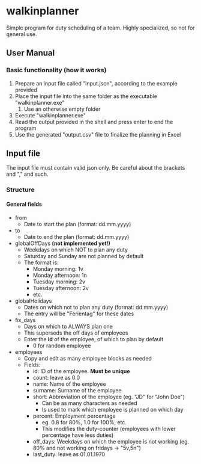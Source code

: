 # walkinplanner

Simple program for duty scheduling of a team. Highly specialized, so not for general use.
## User Manual
### Basic functionality (how it works)

1. Prepare an input file called "input.json", according to the example provided
2. Place the input file into the same folder as the executable "walkinplanner.exe"
	1. Use an otherwise empty folder
3. Execute "walkinplanner.exe"
4. Read the output provided in the shell and press enter to end the program
5. Use the generated "output.csv" file to finalize the planning in Excel
## Input file
The input file must contain valid json only. Be careful about the brackets and "," and such.
### Structure
#### General fields
- from
	- Date to start the plan (format: dd.mm.yyyy)
- to
	- Date to end the plan (format: dd.mm.yyyy)
- globalOffDays **(not implemented yet!)**
	- Weekdays on which NOT to plan any duty
	- Saturday and Sunday are not planned by default
	- The format is:
		- Monday morning: 1v
		- Monday afternoon: 1n
		- Tuesday morning: 2v
		- Tuesday afternoon: 2v
		- etc.
- globalHolidays
	- Dates on which not to plan any duty (format: dd.mm.yyyy)
	- The entry will be "Ferientag" for these dates
- fix_days
	- Days on which to ALWAYS plan one 
	- This superseds the off days of employees
	- Enter the **id** of the employee, of which to plan by default
		- 0 for random employee
- employees
	- Copy and edit as many employee blocks as needed
	- Fields:
		- id: ID of the employee. **Must be unique**
		- count: leave as 0.0
		- name: Name of the employee
		- surname: Surname of the employee
		- short: Abbreviation of the employee (eg. "JD" for "John Doe")
			- Can be as many characters as needed
			- Is used to mark which employee is planned on which day
		- percent: Employment percentage
			- eg. 0.8 for 80%, 1.0 for 100%, etc.
			- This modifies the duty-counter (employees with lower percentage have less duties)
		- off_days: Weekdays on which the employee is not working (eg. 80% and not working on fridays -> "5v,5n")
		- last_duty: leave as 01.01.1970
